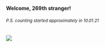 #### Welcome, 269th stranger!

###### <sup>P.S. counting started approximately in 10.01.21</sup>

<img src="https://kraftwerk28.pp.ua/vcnt.png"></img>
